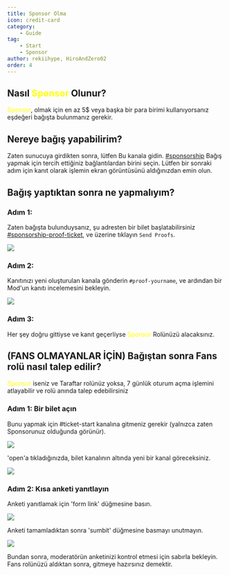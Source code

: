 ```yaml
---
title: Sponsor Olma
icon: credit-card
category:
    - Guide
tag:
    - Start
    - Sponsor
author: rekiihype, HiroAndZero02
order: 4
---
```


## Nasıl <span style='color:yellow;'>Sponsor</span> Olunur?

<span style='color:yellow;'>Sponsor</span>, olmak için en az 5$ veya başka bir para birimi kullanıyorsanız eşdeğeri bağışta bulunmanız gerekir.

## Nereye bağış yapabilirim?

Zaten sunucuya girdikten sonra, lütfen Bu kanala gidin. [#sponsorship](https://discord.com/channels/1069057220802781265/1097565269985071205) Bağış yapmak için tercih ettiğiniz bağlantılardan birini seçin. Lütfen bir sonraki adım için kanıt olarak işlemin ekran görüntüsünü aldığınızdan emin olun.

## Bağış yaptıktan sonra ne yapmalıyım?

### Adım 1:

Zaten bağışta bulunduysanız, şu adresten bir bilet başlatabilirsiniz [#sponsorship-proof-ticket](https://discord.com/channels/1069057220802781265/1195466175954550885), ve üzerine tıklayın `Send Proofs`.

![](/assets/images/docs/202312/sponsor-new.png)

### Adım 2:

Kanıtınızı yeni oluşturulan kanala gönderin `#proof-yourname`, ve ardından bir Mod'un kanıtı incelemesini bekleyin.

![](/assets/images/docs/202312/sponsor-new2.png)

### Adım 3:

Her şey doğru gittiyse ve kanıt geçerliyse <span style='color:yellow;'>Sponsor</span> Rolünüzü alacaksınız.

## (FANS OLMAYANLAR İÇİN) Bağıştan sonra Fans rolü nasıl talep edilir?

<span style='color:yellow;'>Sponsor</span> iseniz ve Taraftar rolünüz yoksa, 7 günlük oturum açma işlemini atlayabilir ve rolü anında talep edebilirsiniz

### Adım 1: Bir bilet açın

Bunu yapmak için #ticket-start kanalına gitmeniz gerekir (yalnızca zaten Sponsorunuz olduğunda görünür).

[![](https://i.postimg.cc/NfkzJDyd/openticket1.png)](https://postimg.cc/dLD6D8jC)

'open'a tıkladığınızda, bilet kanalının altında yeni bir kanal göreceksiniz.

[![](https://i.postimg.cc/Vk7H1NWM/openticket2.png)](https://postimg.cc/sMhJ4s8D)

### Adım 2: Kısa anketi yanıtlayın

Anketi yanıtlamak için 'form link' düğmesine basın.

[![](https://i.postimg.cc/qRKm8xVX/openticket4.png)](https://postimg.cc/mzbN4Mrt)

Anketi tamamladıktan sonra 'sumbit' düğmesine basmayı unutmayın.

[![](https://i.postimg.cc/GpHgp1Xf/openticket5.png)](https://postimg.cc/GBnxM6wP)

Bundan sonra, moderatörün anketinizi kontrol etmesi için sabırla bekleyin. Fans rolünüzü aldıktan sonra, gitmeye hazırsınız demektir.
